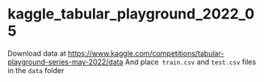 # kaggle_tabular_playground_2022_05

Download data at https://www.kaggle.com/competitions/tabular-playground-series-may-2022/data
And place``` train.csv``` and ```test.csv``` files in the ```data``` folder

